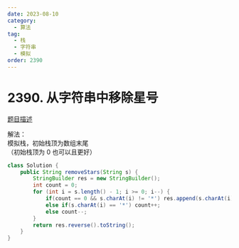 ```yaml
---
date: 2023-08-10
category: 
  - 算法
tag: 
  - 栈
  - 字符串
  - 模拟
order: 2390
---
```


# 2390. 从字符串中移除星号

<Badge text="中等" type="warning" vertical="middle" />

[题目描述](https://leetcode.cn/problems/removing-stars-from-a-string/description/?envType=study-plan-v2&envId=leetcode-755)

解法：  
模拟栈，初始栈顶为数组末尾  
（初始栈顶为 0 也可以且更好）

```java
class Solution {
    public String removeStars(String s) {
        StringBuilder res = new StringBuilder();
        int count = 0;
        for (int i = s.length() - 1; i >= 0; i--) {
            if(count == 0 && s.charAt(i) != '*') res.append(s.charAt(i));
            else if(s.charAt(i) == '*') count++;
            else count--;
        }
        return res.reverse().toString();
    }
}
```